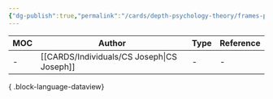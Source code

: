 ```yaml
---
{"dg-publish":true,"permalink":"/cards/depth-psychology-theory/frames-per-second-bandwidth/","noteIcon":"1","created":"2023-04-23T11:18:51.160+02:00","updated":"2023-05-02T10:47:54.024+02:00"}
---
```


| MOC | Author                                        | Type | Reference |
| --- | --------------------------------------------- | ---- | --------- |
| \-  | [[CARDS/Individuals/CS Joseph\|CS Joseph]] | \-   | \-        |

{ .block-language-dataview}